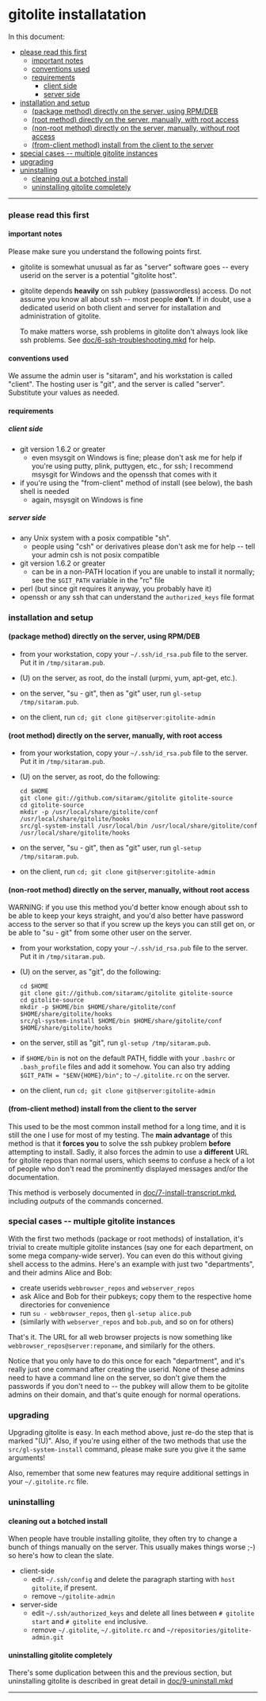 # gitolite installatation

In this document:

  * <a href="#A1">please read this first</a>
      * <a href="#A2">important notes</a>
      * <a href="#A3">conventions used</a>
      * <a href="#A4">requirements</a>
          * <a href="#A5">client side</a>
          * <a href="#A6">server side</a>
  * <a href="#A7">installation and setup</a>
      * <a href="#A8">(package method) directly on the server, using RPM/DEB</a>
      * <a href="#A9">(root method) directly on the server, manually, with root access</a>
      * <a href="#A10">(non-root method) directly on the server, manually, without root access</a>
      * <a href="#A11">(from-client method) install from the client to the server</a>
  * <a href="#A12">special cases -- multiple gitolite instances</a>
  * <a href="#A13">upgrading</a>
  * <a href="#A14">uninstalling</a>
      * <a href="#A15">cleaning out a botched install</a>
      * <a href="#A16">uninstalling gitolite completely</a>

----

<a name="A1"></a>

### please read this first

<a name="A2"></a>

#### important notes

Please make sure you understand the following points first.

  * gitolite is somewhat unusual as far as "server" software goes -- every
    userid on the server is a potential "gitolite host".

  * gitolite depends **heavily** on ssh pubkey (passwordless) access.  Do not
    assume you know all about ssh -- most people **don't**.  If in doubt, use
    a dedicated userid on both client and server for installation and
    administration of gitolite.

    To make matters worse, ssh problems in gitolite don't always look like ssh
    problems.  See [doc/6-ssh-troubleshooting.mkd][doc6] for help.

<a name="A3"></a>

#### conventions used

We assume the admin user is "sitaram", and his workstation is called "client".
The hosting user is "git", and the server is called "server".  Substitute your
values as needed.

<a name="A4"></a>

#### requirements

<a name="A5"></a>

##### client side

  * git version 1.6.2 or greater
      * even msysgit on Windows is fine; please don't ask me for help if
        you're using putty, plink, puttygen, etc., for ssh; I recommend
        msysgit for Windows and the openssh that comes with it
  * if you're using the "from-client" method of install (see below), the bash
    shell is needed
      * again, msysgit on Windows is fine

<a name="A6"></a>

##### server side

  * any Unix system with a posix compatible "sh".
      * people using "csh" or derivatives please don't ask me for help -- tell
        your admin csh is not posix compatible
  * git version 1.6.2 or greater
      * can be in a non-PATH location if you are unable to install it
        normally; see the `$GIT_PATH` variable in the "rc" file
  * perl (but since git requires it anyway, you probably have it)
  * openssh or any ssh that can understand the `authorized_keys` file format

<a name="A7"></a>

### installation and setup

<a name="A8"></a>

#### (package method) directly on the server, using RPM/DEB

  * from your workstation, copy your `~/.ssh/id_rsa.pub` file to the server.
    Put it in `/tmp/sitaram.pub`.

  * (U) on the server, as root, do the install (urpmi, yum, apt-get, etc.).

  * on the server, "su - git", then as "git" user, run `gl-setup
    /tmp/sitaram.pub`.

  * on the client, run `cd; git clone git@server:gitolite-admin`

<a name="A9"></a>

#### (root method) directly on the server, manually, with root access

  * from your workstation, copy your `~/.ssh/id_rsa.pub` file to the server.
    Put it in `/tmp/sitaram.pub`.

  * (U) on the server, as root, do the following:

        cd $HOME
        git clone git://github.com/sitaramc/gitolite gitolite-source
        cd gitolite-source
        mkdir -p /usr/local/share/gitolite/conf /usr/local/share/gitolite/hooks
        src/gl-system-install /usr/local/bin /usr/local/share/gitolite/conf /usr/local/share/gitolite/hooks

  * on the server, "su - git", then as "git" user, run `gl-setup
    /tmp/sitaram.pub`.

  * on the client, run `cd; git clone git@server:gitolite-admin`

<a name="A10"></a>

#### (non-root method) directly on the server, manually, without root access

WARNING: if you use this method you'd better know enough about ssh to be able
to keep your keys straight, and you'd also better have password access to the
server so that if you screw up the keys you can still get on, or be able to
"su - git" from some other user on the server.

  * from your workstation, copy your `~/.ssh/id_rsa.pub` file to the server.
    Put it in `/tmp/sitaram.pub`.

  * (U) on the server, as "git", do the following:

        cd $HOME
        git clone git://github.com/sitaramc/gitolite gitolite-source
        cd gitolite-source
        mkdir -p $HOME/bin $HOME/share/gitolite/conf $HOME/share/gitolite/hooks
        src/gl-system-install $HOME/bin $HOME/share/gitolite/conf $HOME/share/gitolite/hooks

  * on the server, still as "git", run `gl-setup /tmp/sitaram.pub`.

  * if `$HOME/bin` is not on the default PATH, fiddle with your `.bashrc` or
    `.bash_profile` files and add it somehow.  You can also try adding
    `$GIT_PATH = "$ENV{HOME}/bin";` to `~/.gitolite.rc` on the server.

  * on the client, run `cd; git clone git@server:gitolite-admin`

<a name="A11"></a>

#### (from-client method) install from the client to the server

This used to be the most common install method for a long time, and it is
still the one I use for most of my testing.  The **main advantage** of this
method is that it **forces you** to solve the ssh pubkey problem **before**
attempting to install.  Sadly, it also forces the admin to use a **different**
URL for gitolite repos than normal users, which seems to confuse a heck of a
lot of people who don't read the prominently displayed messages and/or the
documentation.

This method is verbosely documented in [doc/7-install-transcript.mkd][doc7],
including *outputs* of the commands concerned.

<a name="A12"></a>

### special cases -- multiple gitolite instances

With the first two methods (package or root methods) of installation, it's
trivial to create multiple gitolite instances (say one for each department, on
some mega company-wide server).  You can even do this without giving shell
access to the admins.  Here's an example with just two "departments", and
their admins Alice and Bob:

  * create userids `webbrowser_repos` and `webserver_repos`
  * ask Alice and Bob for their pubkeys; copy them to the respective home
    directories for convenience
  * run `su - webbrowser_repos`, then `gl-setup alice.pub`
  * (similarly with `webserver_repos` and `bob.pub`, and so on for others)

That's it.  The URL for all web browser projects is now something like
`webbrowser_repos@server:reponame`, and similarly for the others.

Notice that you only have to do this once for each "department", and it's
really just one command after creating the userid.  None of these admins need
to have a command line on the server, so don't give them the passwords if you
don't need to -- the pubkey will allow them to be gitolite admins on their
domain, and that's quite enough for normal operations.

<a name="A13"></a>

### upgrading

Upgrading gitolite is easy.  In each method above, just re-do the step that is
marked "(U)".  Also, if you're using either of the two methods that use the
`src/gl-system-install` command, please make sure you give it the same
arguments!

Also, remember that some new features may require additional settings in your
`~/.gitolite.rc` file.

<a name="A14"></a>

### uninstalling

<a name="A15"></a>

#### cleaning out a botched install

When people have trouble installing gitolite, they often try to change a bunch
of things manually on the server.  This usually makes things worse ;-) so
here's how to clean the slate.

  * client-side
      * edit `~/.ssh/config` and delete the paragraph starting with `host
        gitolite`, if present.
      * remove `~/gitolite-admin`
  * server-side
      * edit `~/.ssh/authorized_keys` and delete all lines between `# gitolite
        start` and `# gitolite end` inclusive.
      * remove `~/.gitolite`, `~/.gitolite.rc` and
        `~/repositories/gitolite-admin.git`

<a name="A16"></a>

#### uninstalling gitolite completely

There's some duplication between this and the previous section, but
uninstalling gitolite is described in great detail in
[doc/9-uninstall.mkd][doc9unin]

----

[doc6]: http://github.com/sitaramc/gitolite/blob/pu/doc/6-ssh-troubleshooting.mkd
[doc7]: http://github.com/sitaramc/gitolite/blob/pu/doc/7-install-transcript.mkd
[doc9unin]: http://github.com/sitaramc/gitolite/blob/pu/doc/9-uninstall.mkd
[doc9ssh]: http://github.com/sitaramc/gitolite/blob/pu/doc/9-ssh-tips.mkd

